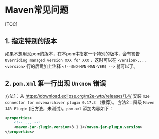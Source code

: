 # Maven常见问题

[TOC]

## 1. 指定特别的版本

如果不想用父pom的版本，在本pom中指定一个特别的版本，会有警告 `Overriding managed version XXX for XXX` ，这时可以在 `<version>....<version>` 行的后面加上注释 `<!--$NO-MVN-MAN-VER$ -->` 就可以了。

## 2. `pom.xml` 第一行出现 `Unknow` 错误

方法1：从 <https://download.eclipse.org/m2e-wtp/releases/1.4/> 安装 `m2e connector for mavenarchiver plugin 0.17.3`
 （推荐）。
方法2：降级 `Maven JAR Plugin` (旧方法，未测试)。`pom.xml` 添加内容如下：

```xml
<properties>
    <!-- ... -->
    <maven-jar-plugin.version>3.1.1</maven-jar-plugin.version>
</properties>
```
